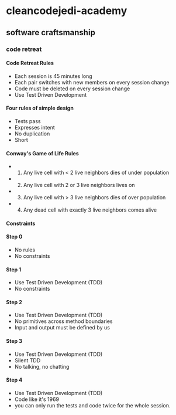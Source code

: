 # cleancodejedi-academy

## software craftsmanship

### code retreat

#### Code Retreat Rules
* Each session is 45 minutes long
* Each pair switches with new members on every session change
* Code must be deleted on every session change
* Use Test Driven Development

#### Four rules of simple design
* Tests pass
* Expresses intent
* No duplication
* Short

#### Conway's Game of Life Rules
* 1. Any live cell with < 2 live neighbors dies of under population
* 2. Any live cell with 2 or 3 live neighbors lives on
* 3. Any live cell with > 3 live neighbors dies of over population
* 4. Any dead cell with exactly 3 live neighbors comes alive

#### Constraints 

#### Step 0
* No rules
* No constraints

#### Step 1
* Use Test Driven Development (TDD)
* No constraints

#### Step 2
* Use Test Driven Development (TDD)
* No primitives across method boundaries 
* Input and output must be defined by us

#### Step 3
* Use Test Driven Development (TDD)
* Silent TDD
* No talking, no chatting

#### Step 4
* Use Test Driven Development (TDD)
* Code like it's 1969
* you can only run the tests and code twice for the whole session. 